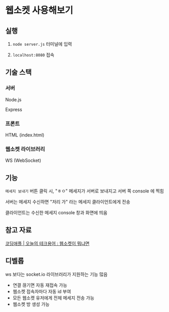 # 웹소켓 사용해보기

## 실행
1. `node server.js` 터미널에 입력

2. `localhost:8080` 접속

## 기술 스택
### 서버
Node.js

Express

### 프론트
HTML (index.html)

### 웹소켓 라이브러리
WS (WebSocket)

## 기능
`메세지 보내기` 버튼 클릭 시, "ㅎㅇ" 메세지가 서버로 보내지고 서버 쪽 console 에 찍힘

서버는 메세지 수신하면 "저리 가" 라는 메세지 클라이언트에게 전송

클라이언트는 수신한 메세지 console 창과 화면에 띄움


## 참고 자료
[코딩애플 | 오늘의 테크용어 : 웹소켓이 뭐냐면](https://www.youtube.com/watch?v=yXPCg5eupGM)

## 디벨롭
ws 보다는 socket.io 라이브러리가 지원하는 기능 많음
- 연결 끊기면 자동 재접속 가능
- 웹소켓 접속자마다 자동 id 부여
- 모든 웹소켓 유저에게 전체 메세지 전송 가능
- 웹소켓 방 생성 가능